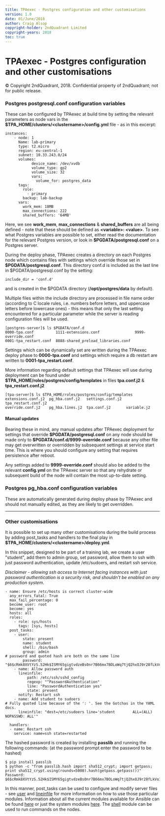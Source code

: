 ```yaml
---
title: TPAexec - Postgres configuration and other customisations
version: 1.0
date: 01/June/2018
author: Craig Alsop
copyright-holder: 2ndQuadrant Limited
copyright-years: 2018
toc: true
---
```


TPAexec - Postgres configuration and other customisations
==================

© Copyright 2ndQuadrant, 2018. Confidential property of 2ndQuadrant; not for public release.

### Postgres postgresql.conf configuration variables

These can be configured by TPAexec at build time by setting the relevant parameters as node vars in the **$TPA_HOME/clusters/\<clustername>/config.yml** file - as in this excerpt:

```
instances:
    - node: 1
      Name: lab-primary
      type: t2.micro
      region: eu-central-1
      subnet: 10.33.243.0/24
      volumes:
            device_name: /dev/xvdb
            volume_type: gp2
            volume_size: 32
            vars:
              volume_for: postgres_data
      tags:
        role:
          - primary
        backup: lab-backup
      vars:
        work_mem: 18MB
        max_connections: 222
        shared_buffers: '64MB'
```

Here, we see **work_mem**, **max_connections** & **shared_buffers** are all being defined - note that these should be defined as **\<variable>: \<value>**. To see what Postgres variables are possible to set, either read the documentation for the relevant Postgres version, or look in **\$PGDATA/postgresql.conf** on a Postgres server. 

During the deploy phase, TPAexec creates a directory on each Postgres node which contains files with settings which override those set in **\$PGDATA/postgresql.conf**. This directory conf.d is included as the last line in \$PGDATA/postgresql.conf by the setting:

```
include_dir = 'conf.d'
```

and is created in the $PGDATA directory (**/opt/postgres/data** by default).

Multiple files within the include directory are processed in file name order (according to C locale rules, i.e. numbers before letters, and uppercase letters before lowercase ones) - this means that only the last setting encountered for a particular parameter while the server is reading configuration files will be used. 

```
[postgres-server]$ ls $PGDATA/conf.d
0000-tpa.conf          1111-extensions.conf                9999-override.conf
0001-tpa_restart.conf  8888-shared_preload_libraries.conf
```

Settings which can be dynamically set are written during the TPAexec deploy phase to **0000-tpa.conf** and settings which require a db restart are written to **0001-tpa_restart.conf**.

More information regarding default settings that TPAexec will use during deployment can be found under **$TPA_HOME/roles/postgres/config/templates** in files **tpa.conf.j2** & **tpa_restart.conf.j2**

```
[tpa-server]$ ls $TPA_HOME/roles/postgres/config/templates
extensions.conf.j2  pg_hba.conf.j2   settings.conf.j2  tpa_restart.conf.j2
override.conf.j2    pg_hba.lines.j2  tpa.conf.j2       variable.j2
```

#### Manual updates

Bearing these in mind, any manual updates after TPAexec deployment for settings that override **\$PGDATA/postgresql.conf** on any node should be made only to **\$PGDATA/conf.d/9999-override.conf** because any other file may get overwritten or overridden by subsequent settings at service start time. This is where you should configure any setting that requires persistence after reboot.

Any settings added to **9999-override.conf** should also be added to the relevant **config.yml** on the TPAexec server so that any rehydrate or subsequent build of the node will contain the most up-to-date setting.

### Postgres pg_hba.conf configuration variables

These are automatically generated during deploy phase by TPAexec and should not manually edited, as they are likely to get overridden.

------

### Other customisations

It is possible to set up many other customisations during the build process by adding post_tasks and handlers to the final play in **$TPA_HOME/clusters/\<clustername>/deploy.yml**.

In this snippet, designed to be part of a training lab, we create a user "student", add them to admin group, set password, allow them to ssh with just password authentication, update /etc/sudoers, and restart ssh service. 

*Disclaimer - allowing ssh access to Internet facing instances with just password authentication is a security risk, and shouldn't be enabled on any production system*.

```
- name: Ensure /etc/hosts is correct cluster-wide
  any_errors_fatal: True
  max_fail_percentage: 0
  become_user: root
  become: yes
  hosts: all
  roles:
    - role: sys/hosts
      tags: [sys, hosts]
  post_tasks:
    - user:
        state: present
        name: student
        shell: /bin/bash
        group: admin
# password and quoted hash are both on the same line
        password: "$6$cRmk8XVtYzS.52Hk$ISMY65gigtvdzeBs0nr7B66mx7BOLoWq7tjQ2hxOJ9r28fLkVo1RscMhW9t2ortjwWSi5EUq7pLmoL84AEpUl/"
    - name: Allow password auth
      lineinfile:
          path: /etc/ssh/sshd_config
          regexp: "^PasswordAuthentication"
          line: "PasswordAuthentication yes"
          state: present
      notify: Restart ssh
    - name: Add student to sudoers
# Fully quoted line because of the ': '. See the Gotchas in the YAML docs.
      lineinfile: "dest=/etc/sudoers line='student        ALL=(ALL)       NOPASSWD: ALL'"

  handlers:
  - name: Restart ssh
    service: name=ssh state=restarted
```

The hashed password is created by installing **passlib** and running the following commands: (at the password prompt enter the password to be hashed)

```
$ pip install passlib
$ python -c "from passlib.hash import sha512_crypt; import getpass; print sha512_crypt.using(rounds=5000).hash(getpass.getpass())"
Password:
$6$cRmk8XVtYzS.52Hk$ISMY65gigtvdzeBs0nr7B66mx7BOLoWq7tjQ2hxOJ9r28fLkVo1RscMhW9t2ortjwWSi5EUq7pLmoL84AEpUl/
```

In this manner, post_tasks can be used to configure and modify server files - see [user](http://docs.ansible.com/ansible/latest/modules/user_module.html#user-module) and [lineinfile](http://docs.ansible.com/ansible/latest/modules/lineinfile_module.html) for more information on how to use those particular modules. Information about all the current modules available for Ansible can be found [here](http://docs.ansible.com/ansible/latest/modules/list_of_all_modules.html) or just the system modules [here](http://docs.ansible.com/ansible/latest/modules/list_of_system_modules.html). The [shell](http://docs.ansible.com/ansible/latest/modules/shell_module.html#shell-module) module can be used to run commands on the nodes.

[^Information Classification: Confidential]: [ISP008] Information Classification Policy

